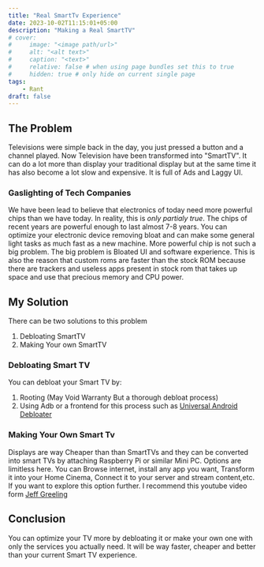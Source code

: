 ```yaml
---
title: "Real SmartTv Experience"
date: 2023-10-02T11:15:01+05:00
description: "Making a Real SmartTV"
# cover:
#     image: "<image path/url>"
#     alt: "<alt text>"
#     caption: "<text>"
#     relative: false # when using page bundles set this to true
#     hidden: true # only hide on current single page
tags:
    - Rant
draft: false
---
```

## The Problem
Televisions were simple back in the day, you just pressed a button and a channel played. Now Television have been transformed into "SmartTV". It can do a lot more than display your traditional display but at the same time it has also become a lot slow and expensive. It is full of Ads and Laggy UI.
### Gaslighting of Tech Companies
We have been lead to believe that electronics of today need more powerful chips than we have today. In reality, this is _only partialy true_. The chips of recent years are powerful enough to last almost 7-8 years. You can optimize your electronic device removing bloat and can make some general light tasks as much fast as a new machine. More powerful chip is not such a big problem. The big problem is Bloated UI and software experience. This is also the reason that custom roms are faster than the stock ROM because there are trackers and useless apps present in stock rom that takes up space and use that precious memory and CPU power. 
## My Solution
There can be two solutions to this problem
1. Debloating SmartTV
2. Making Your own SmartTV
### Debloating Smart TV
You can debloat your Smart TV by:
1. Rooting (May Void Warranty But a thorough debloat process)
2. Using Adb or a frontend for this process such as [Universal Android Debloater](https://github.com/0x192/universal-android-debloater)
### Making Your Own Smart Tv
Displays are way Cheaper than than SmartTVs and they can be converted into smart TVs by attaching Raspberry Pi or similar Mini PC.
Options are limitless here. You can Browse internet, install any app you want, Transform it into your Home Cinema, Connect it to your server and stream content,etc. If you want to explore this option further. I recommend this youtube video form [Jeff Greeling](https://youtu.be/-epPf7D8oMk?si=a-CuvzJ0teLIrajl)

## Conclusion
You can optimize your TV more by debloating it or make your own one with only the services you actually need. It will be way faster, cheaper and better than your current Smart TV experience. 
